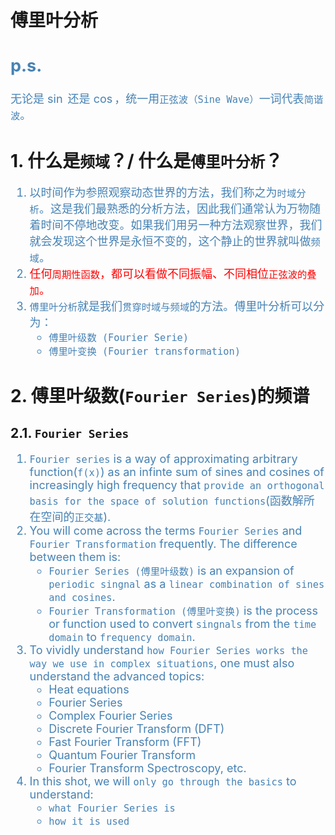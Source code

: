 <!--
 * @Author: Uper 41718895+Hyliu-BUAA@users.noreply.github.com
 * @Date: 2022-07-20 16:13:01
 * @LastEditors: Uper 41718895+Hyliu-BUAA@users.noreply.github.com
 * @LastEditTime: 2022-07-20 16:49:56
 * @FilePath: /Quantum_Mechanics/qm/9.傅里叶Basic.md
 * @Description: 这是默认设置,请设置`customMade`, 打开koroFileHeader查看配置 进行设置: https://github.com/OBKoro1/koro1FileHeader/wiki/%E9%85%8D%
-->
# 傅里叶分析
<font color="steelblue" size="4">

p.s.
----
无论是 $\sin$ 还是 $\cos$，统一用`正弦波（Sine Wave）`一词代表`简谐波`。

</font>


# 1. 什么是`频域`？/ 什么是`傅里叶分析`？
<font color="steelblue" size="4">

1. 以时间作为参照观察动态世界的方法，我们称之为`时域分析`。这是我们最熟悉的分析方法，因此我们通常认为万物随着时间不停地改变。如果我们用另一种方法观察世界，我们就会发现这个世界是永恒不变的，这个静止的世界就叫做`频域`。
2. <font color="red">任何`周期性函数`，都可以看做不同振幅、不同相位`正弦波的叠加`。</font>
3. `傅里叶分析`就是我们`贯穿时域与频域`的方法。傅里叶分析可以分为：
    - `傅里叶级数 (Fourier Serie)`
    - `傅里叶变换 (Fourier transformation)`

</font>


# 2. 傅里叶级数(`Fourier Series`)的频谱
## 2.1. `Fourier Series`
<font color="steelblue" size="4">

1. `Fourier series` is a way of approximating arbitrary function(`f(x)`) as an infinte sum of sines and cosines of increasingly high frequency that `provide an orthogonal basis for the space of solution functions`(函数解所在空间的`正交基`).
2. You will come across the terms `Fourier Series` and `Fourier Transformation` frequently. The difference between them is:
    - `Fourier Series (傅里叶级数)` is an expansion of `periodic singnal` as a `linear combination of sines and cosines`.
    - `Fourier Transformation (傅里叶变换)` is the process or function used to convert `singnals` from the `time domain` to `frequency domain`.
3. To vividly understand `how Fourier Series works the way we use in complex situations`, one must also understand the advanced topics:
    - Heat equations
    - Fourier Series
    - Complex Fourier Series
    - Discrete Fourier Transform (DFT)
    - Fast Fourier Transform (FFT)
    - Quantum Fourier Transform
    - Fourier Transform Spectroscopy, etc. 
4. In this shot, we will `only go through the basics` to understand:
    - `what Fourier Series is`
    - `how it is used`

</font>